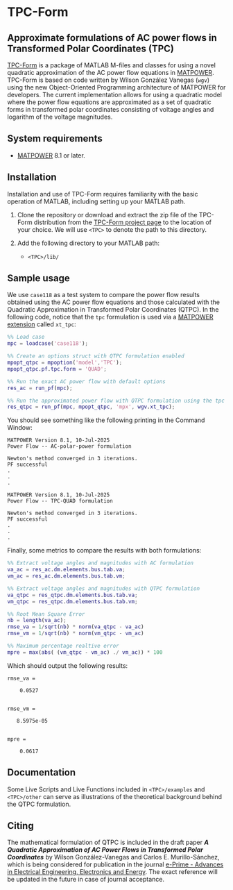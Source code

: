 # TPC-Form
## Approximate formulations of AC power flows in Transformed Polar Coordinates (TPC)

[TPC-Form](https://github.com/MATPOWER/tpc-form) is a package of MATLAB M-files and classes for using a novel quadratic approximation of the AC power flow equations in [MATPOWER](https://github.com/MATPOWER/matpower). TPC-Form is based on code written by Wilson González Vanegas (`wgv`) using the new Object-Oriented Programming architecture of MATPOWER for developers. The current implementation allows for using a quadratic model where the power flow equations are approximated as a set of quadratic forms in transformed polar coordinates consisting of voltage angles and logarithm of the voltage magnitudes.

## System requirements
- [MATPOWER](https://github.com/MATPOWER/matpower) 8.1 or later.

## Installation
Installation and use of TPC-Form requires familiarity with the basic operation of MATLAB, including setting up your MATLAB path.

1. Clone the repository or download and extract the zip file of the TPC-Form distribution from the [TPC-Form project page](https://github.com/MATPOWER/tpc-form) to the location of your choice. We will use `<TPC>` to denote the path to this directory.
   
2. Add the following directory to your MATLAB path:
   
    - `<TPC>/lib/`

## Sample usage
We use `case118` as a test system to compare the power flow results obtained using the AC power flow equations and those calculated with the Quadratic Approximation in Transformed Polar Coordinates (QTPC). In the following code, notice that the `tpc` formulation is used via a [MATPOWER extension](https://matpower.org/doc/dev-manual/customizing.html#matpower-extensions) called `xt_tpc`:

```matlab
%% Load case
mpc = loadcase('case118');

%% Create an options struct with QTPC formulation enabled
mpopt_qtpc = mpoption('model','TPC');
mpopt_qtpc.pf.tpc.form = 'QUAD';

%% Run the exact AC power flow with default options
res_ac = run_pf(mpc);

%% Run the approximated power flow with QTPC formulation using the tpc extension
res_qtpc = run_pf(mpc, mpopt_qtpc, 'mpx', wgv.xt_tpc);
```
You should see something like the following printing in the Command Window:
```
MATPOWER Version 8.1, 10-Jul-2025
Power Flow -- AC-polar-power formulation

Newton's method converged in 3 iterations.
PF successful
.
.
.

MATPOWER Version 8.1, 10-Jul-2025
Power Flow -- TPC-QUAD formulation

Newton's method converged in 3 iterations.
PF successful
.
.
.
```
Finally, some metrics to compare the results with both formulations:
```matlab
%% Extract voltage angles and magnitudes with AC formulation
va_ac = res_ac.dm.elements.bus.tab.va;
vm_ac = res_ac.dm.elements.bus.tab.vm;

%% Extract voltage angles and magnitudes with QTPC formulation
va_qtpc = res_qtpc.dm.elements.bus.tab.va;
vm_qtpc = res_qtpc.dm.elements.bus.tab.vm;

%% Root Mean Square Error
nb = length(va_ac);
rmse_va = 1/sqrt(nb) * norm(va_qtpc - va_ac)
rmse_vm = 1/sqrt(nb) * norm(vm_qtpc - vm_ac)

%% Maximum percentage realtive error
mpre = max(abs( (vm_qtpc - vm_ac) ./ vm_ac)) * 100
```
Which should output the following results:
```
rmse_va =

    0.0527


rmse_vm =

   8.5975e-05


mpre =

    0.0617
```

## Documentation
Some Live Scripts and Live Functions included in `<TPC>/examples` and `<TPC>/other` can serve as illustrations of the theoretical background behind the QTPC formulation. 

## Citing
The mathematical formulation of QTPC is included in the draft paper ***A Quadratic Approximation of AC Power Flows in Transformed Polar Coordinates*** by Wilson González-Vanegas and Carlos E. Murillo-Sánchez, which is being considered for publication in the journal [ e-Prime - Advances in Electrical Engineering, Electronics and Energy](https://www.sciencedirect.com/journal/e-prime-advances-in-electrical-engineering-electronics-and-energy). The exact reference will be updated in the future in case of journal acceptance.
